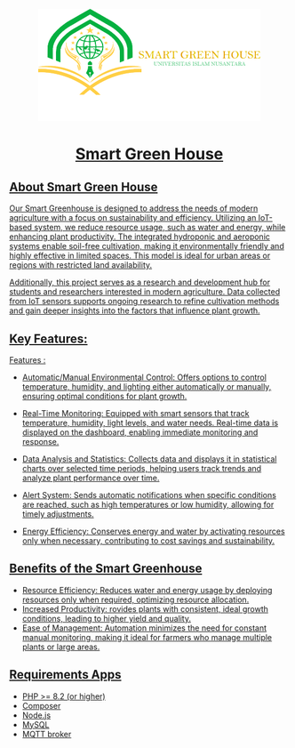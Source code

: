 <p align="center">
       <a href="" target="_blank"><img src="Asset/Logo-uninus-sgh.png" width="400" alt="Laravel Logo">
</p>
<h1 align="center">Smart Green House</h1>

## About Smart Green House

Our Smart Greenhouse is designed to address the needs of modern agriculture with a focus on sustainability and efficiency. Utilizing an IoT-based system, we reduce resource usage, such as water and energy, while enhancing plant productivity. The integrated hydroponic and aeroponic systems enable soil-free cultivation, making it environmentally friendly and highly effective in limited spaces. This model is ideal for urban areas or regions with restricted land availability.

Additionally, this project serves as a research and development hub for students and researchers interested in modern agriculture. Data collected from IoT sensors supports ongoing research to refine cultivation methods and gain deeper insights into the factors that influence plant growth.

## Key Features:

Features :

- Automatic/Manual Environmental Control:
  Offers options to control temperature, humidity, and lighting either automatically or manually, ensuring optimal conditions for plant growth.

- Real-Time Monitoring:
  Equipped with smart sensors that track temperature, humidity, light levels, and water needs. Real-time data is displayed on the dashboard, enabling immediate monitoring and response.

- Data Analysis and Statistics:
  Collects data and displays it in statistical charts over selected time periods, helping users track trends and analyze plant performance over time.

- Alert System:
  Sends automatic notifications when specific conditions are reached, such as high temperatures or low humidity, allowing for timely adjustments.

- Energy Efficiency:
  Conserves energy and water by activating resources only when necessary, contributing to cost savings and sustainability.

## Benefits of the Smart Greenhouse

- Resource Efficiency:
  Reduces water and energy usage by deploying resources only when required, optimizing resource allocation.
- Increased Productivity:
  rovides plants with consistent, ideal growth conditions, leading to higher yield and quality.
- Ease of Management:
  Automation minimizes the need for constant manual monitoring, making it ideal for farmers who manage multiple plants or large areas.

## Requirements Apps

- PHP >= 8.2 (or higher)
- Composer
- Node.js
- MySQL
- MQTT broker
